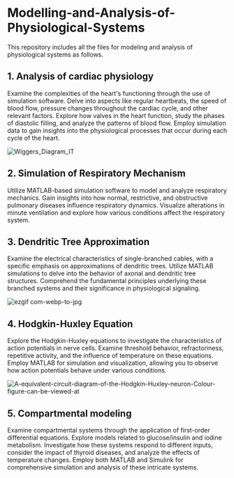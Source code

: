 # Modelling-and-Analysis-of-Physiological-Systems
This repository includes all the files for modeling and analysis of physiological systems as follows.

## 1. Analysis of cardiac physiology
Examine the complexities of the heart's functioning through the use of simulation software. Delve into aspects like regular heartbeats, the speed of blood flow, pressure changes throughout the cardiac cycle, and other relevant factors. Explore how valves in the heart function, study the phases of diastolic filling, and analyze the patterns of blood flow. Employ simulation data to gain insights into the physiological processes that occur during each cycle of the heart.

![Wiggers_Diagram_IT](https://github.com/tinal28/Modelling-and-Analysis-of-Physiological-Systems/assets/141839877/abffc7fc-3192-4f95-a27d-73b795d2b465)

## 2. Simulation of Respiratory Mechanism
Utilize MATLAB-based simulation software to model and analyze respiratory mechanics. Gain insights into how normal, restrictive, and obstructive pulmonary diseases influence respiratory dynamics. Visualize alterations in minute ventilation and explore how various conditions affect the respiratory system.

## 3. Dendritic Tree Approximation
Examine the electrical characteristics of single-branched cables, with a specific emphasis on approximations of dendritic trees. Utilize MATLAB simulations to delve into the behavior of axonal and dendritic tree structures. Comprehend the fundamental principles underlying these branched systems and their significance in physiological signaling.

![ezgif com-webp-to-jpg](https://github.com/tinal28/Modelling-and-Analysis-of-Physiological-Systems/assets/141839877/6d53fd83-2d31-48a7-9328-3e00e490e84d)

## 4. Hodgkin-Huxley Equation

Explore the Hodgkin-Huxley equations to investigate the characteristics of action potentials in nerve cells. Examine threshold behavior, refractoriness, repetitive activity, and the influence of temperature on these equations. Employ MATLAB for simulation and visualization, allowing you to observe how action potentials behave under various conditions.

![A-equivalent-circuit-diagram-of-the-Hodgkin-Huxley-neuron-Colour-figure-can-be-viewed-at](https://github.com/tinal28/Modelling-and-Analysis-of-Physiological-Systems/assets/141839877/2b083a82-7ba1-45fe-9e48-ca0151c0bc37)

## 5. Compartmental modeling

Examine compartmental systems through the application of first-order differential equations. Explore models related to glucose/insulin and iodine metabolism. Investigate how these systems respond to different inputs, consider the impact of thyroid diseases, and analyze the effects of temperature changes. Employ both MATLAB and Simulink for comprehensive simulation and analysis of these intricate systems.
